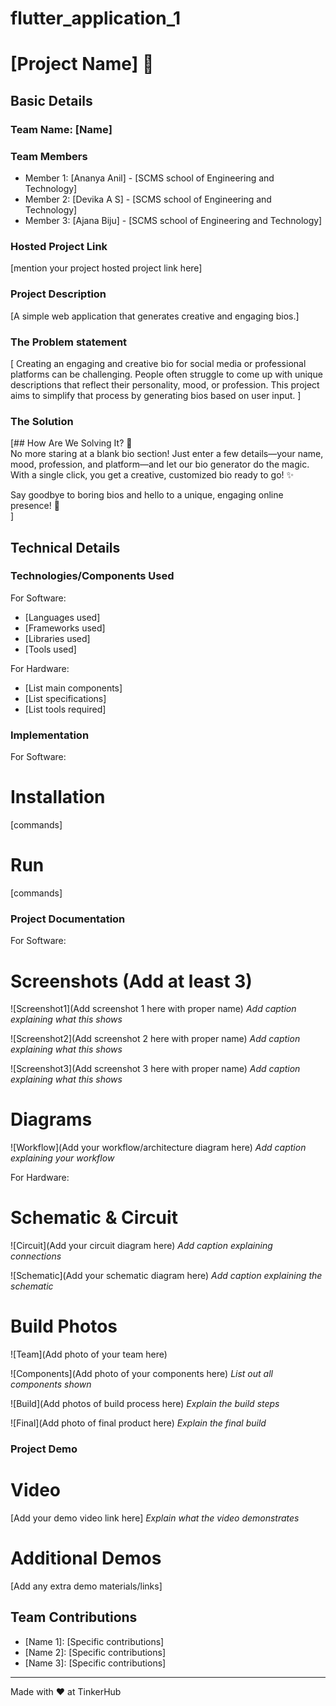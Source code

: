 # flutter_application_1

# [Project Name] 🎯


## Basic Details
### Team Name: [Name]


### Team Members
- Member 1: [Ananya Anil] - [SCMS school of Engineering and Technology]
- Member 2: [Devika A S] - [SCMS school of Engineering and Technology]
- Member 3: [Ajana Biju] - [SCMS school of Engineering and Technology]

### Hosted Project Link
[mention your project hosted project link here]

### Project Description
[A simple web application that generates creative and engaging bios.]

### The Problem statement
[
Creating an engaging and creative bio for social media or professional platforms can be challenging. People often struggle to come up with unique descriptions that reflect their personality, mood, or profession. This project aims to simplify that process by generating bios based on user input.
]

### The Solution
[## How Are We Solving It? 🚀  
No more staring at a blank bio section! Just enter a few details—your name, mood, profession, and platform—and let our bio generator do the magic. With a single click, you get a creative, customized bio ready to go! ✨  

Say goodbye to boring bios and hello to a unique, engaging online presence! 🎉  
]

## Technical Details
### Technologies/Components Used
For Software:
- [Languages used]
- [Frameworks used]
- [Libraries used]
- [Tools used]

For Hardware:
- [List main components]
- [List specifications]
- [List tools required]

### Implementation
For Software:
# Installation
[commands]

# Run
[commands]

### Project Documentation
For Software:

# Screenshots (Add at least 3)
![Screenshot1](Add screenshot 1 here with proper name)
*Add caption explaining what this shows*

![Screenshot2](Add screenshot 2 here with proper name)
*Add caption explaining what this shows*

![Screenshot3](Add screenshot 3 here with proper name)
*Add caption explaining what this shows*

# Diagrams
![Workflow](Add your workflow/architecture diagram here)
*Add caption explaining your workflow*

For Hardware:

# Schematic & Circuit
![Circuit](Add your circuit diagram here)
*Add caption explaining connections*

![Schematic](Add your schematic diagram here)
*Add caption explaining the schematic*

# Build Photos
![Team](Add photo of your team here)


![Components](Add photo of your components here)
*List out all components shown*

![Build](Add photos of build process here)
*Explain the build steps*

![Final](Add photo of final product here)
*Explain the final build*

### Project Demo
# Video
[Add your demo video link here]
*Explain what the video demonstrates*

# Additional Demos
[Add any extra demo materials/links]

## Team Contributions
- [Name 1]: [Specific contributions]
- [Name 2]: [Specific contributions]
- [Name 3]: [Specific contributions]

---
Made with ❤️ at TinkerHub
